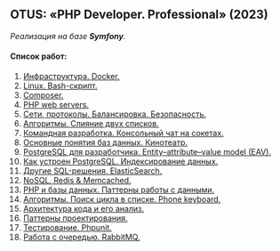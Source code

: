 OTUS: «PHP Developer. Professional» (2023)
---
_Реализация на базе **Symfony**._

#### Список работ:
1. [Инфраструктура. Docker.](./projects/01/README.md)
2. [Linux. Bash-скрипт.](./projects/02/README.md)
3. [Composer.](./projects/03/README.md)
4. [PHP web servers.](./projects/04/README.md)
5. [Сети, протоколы. Балансировка. Безопасность.](./projects/05/README.md)
6. [Алгоритмы. Слияние двух списков.](./projects/06/README.md)
7. [Командная разработка. Консольный чат на сокетах.](./projects/07/README.md)
8. [Основные понятия баз данных. Кинотеатр.](./projects/08/README.md)
9. [PostgreSQL для разработчика. Entity–attribute–value model (EAV).](./projects/09/README.md)
10. [Как устроен PostgreSQL. Индексирование данных.](./projects/10/README.md)
11. [Другие SQL-решения. ElasticSearch.](./projects/11/README.md)
12. [NoSQL. Redis & Memcached.](./projects/12/README.md)
13. [PHP и базы данных. Паттерны работы с данными.](./projects/13/README.md)
14. [Алгоритмы. Поиск цикла в списке. Phone keyboard.](./projects/14/README.md)
15. [Архитектура кода и его анализ.](./projects/15/README.md)
16. [Паттерны проектирования.](./projects/16/README.md)
17. [Тестирование. Phpunit.](./projects/17/README.md)
18. [Работа с очередью. RabbitMQ.](./projects/18/README.md)
